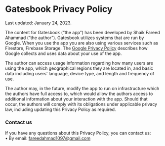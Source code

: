# Gatesbook Privacy Policy

Last updated: January 24, 2023.

The content for Gatesbook (“the app”) has been developed by Shaik Fareed Ahammad (“the author”).
Gatesbook utilizes systems that are run by Google. When you use the app you are also using various services such as Firestore, Firebase Storage.
The [Google Privacy Policy](https://policies.google.com/privacy) describes how Google collects and uses data about your use of the app. 

The author can access usage information regarding how many users are using the app, which geographical regions they are located in, and basic data including users’ language, device type, and length and frequency of use.

The author may, in the future, modify the app to run on infrastructure which the authors have full access to, which would allow the authors access to additional information about your interaction with the app. Should that occur, the authors will comply with its obligations under applicable privacy law, including updating this Privacy Policy as required.



### Contact us
If you have any questions about this Privacy Policy, you can contact us:<br>
• By email: fareedahmad1097@gmail.com

